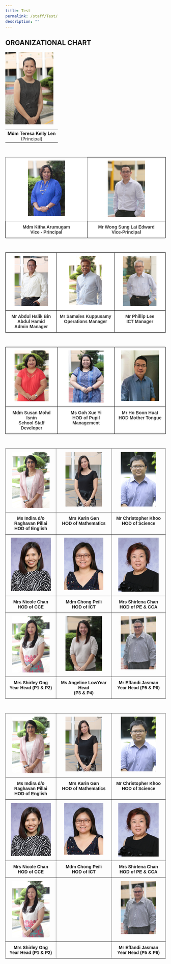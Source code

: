 ```yaml
---
title: Test
permalink: /staff/Test/
description: ""
---
```

## ORGANIZATIONAL CHART

<img src="/images/Mdm%20Teresa%20Kelly%20Len.jpeg" style="width:30%"> 



|  |
|:---:|
| <b>Mdm Teresa Kelly Len</b><br>(Principal)|

<br>


<style type="text/css">
.tg  {border-collapse:collapse;border-spacing:0;}
.tg td{border-color:black;border-style:solid;border-width:1px;font-family:Arial, sans-serif;font-size:14px;
  overflow:hidden;padding:10px 5px;word-break:normal;}
.tg th{border-color:black;border-style:solid;border-width:1px;font-family:Arial, sans-serif;font-size:14px;
  font-weight:normal;overflow:hidden;padding:10px 5px;word-break:normal;}
.tg .tg-tlx9{background-color:#FFF;color:#333;text-align:center;vertical-align:top}
.tg .tg-zkss{background-color:#FFF;border-color:inherit;color:#333;text-align:center;vertical-align:top}
.tg .tg-apyk{background-color:#FFF;color:#333;font-weight:bold;text-align:center;vertical-align:top}
</style>
<table class="tg">
<thead>
  <tr>
    <th class="tg-zkss"><img src="/images/Mdm%20Kitha%20Arumugam.jpeg" style="width:47%"> 
    </th><th class="tg-tlx9"><img src="/images/Mr%20Edward%20Wong.jpeg" style="width:50%"> </th>
	</tr>
</thead>
<tbody>
  <tr>
    <td class="tg-apyk"><span style="font-weight:bold;background-color:transparent">Mdm </span>Kitha Arumugam<br>Vice - Principal<br></td>
    <td class="tg-apyk">Mr Wong Sung Lai  Edward<br>  Vice-Principal</td>
  </tr>
</tbody>
</table>

<br>

<style type="text/css">
.tg  {border-collapse:collapse;border-spacing:0;}
.tg td{border-color:black;border-style:solid;border-width:1px;font-family:Arial, sans-serif;font-size:14px;
  overflow:hidden;padding:10px 5px;word-break:normal;}
.tg th{border-color:black;border-style:solid;border-width:1px;font-family:Arial, sans-serif;font-size:14px;
  font-weight:normal;overflow:hidden;padding:10px 5px;word-break:normal;}
.tg .tg-tlx9{background-color:#FFF;color:#333;text-align:center;vertical-align:top}
.tg .tg-apyk{background-color:#FFF;color:#333;font-weight:bold;text-align:center;vertical-align:top}
</style>
<table class="tg">
<thead>
	
  <tr>
    <th class="tg-tlx9"><img src="/images/Mr%20Abdul%20Halik%20Bin%20Abdul%20Hamid.jpeg" style="width:70%"></th>
    <th class="tg-tlx9"><img src="/images/Mr%20K%20M%20Samales.jpeg"
style="width:60%"></th>
    <th class="tg-tlx9"><img src="/images/Mr%20Philip%20Lee.jpeg" style="width:70%"></th>
  </tr>
</thead>
<tbody>
  <tr>
    <td class="tg-apyk"><span style="font-weight:bold;background-color:transparent">Mr  </span>Abdul Halik Bin Abdul Hamid<br>Admin Manager<br></td>
    <td class="tg-apyk">Mr Samales Kuppusamy<br> Operations Manager</td>
    <td class="tg-apyk">Mr Phillip Lee<br>ICT Manager</td>
  </tr>
</tbody>
</table>

<br>


<style type="text/css">
.tg  {border-collapse:collapse;border-spacing:0;}
.tg td{border-color:black;border-style:solid;border-width:1px;font-family:Arial, sans-serif;font-size:14px;
  overflow:hidden;padding:10px 5px;word-break:normal;}
.tg th{border-color:black;border-style:solid;border-width:1px;font-family:Arial, sans-serif;font-size:14px;
  font-weight:normal;overflow:hidden;padding:10px 5px;word-break:normal;}
.tg .tg-tlx9{background-color:#FFF;color:#333;text-align:center;vertical-align:top}
.tg .tg-apyk{background-color:#FFF;color:#333;font-weight:bold;text-align:center;vertical-align:top}
</style>
<table class="tg">
<thead>
	
  <tr>
    <th class="tg-tlx9"><img src="/images/Mdm%20Suzanna%20Mohd%20Isnin.jpeg" style="width:70%"></th>
    <th class="tg-tlx9"><img src="/images/Ms%20Goh%20Xue%20Yi.jpeg"
style="width:65%"></th>
    <th class="tg-tlx9"><img src="/images/Mr%20Ho%20Boon%20Huat.jpeg" style="width:80%"></th>
  </tr>
</thead>
<tbody>
  <tr>
    <td class="tg-apyk"><span style="font-weight:bold;background-color:transparent">  </span>Mdm Susan Mohd Isnin<br>School Staff Developer<br></td>
    <td class="tg-apyk">Ms Goh Xue Yi<br>HOD of Pupil Management</td>
    <td class="tg-apyk">Mr Ho Boon Huat<br>HOD Mother Tongue</td>
  </tr>
</tbody>
</table>


<br>

<style type="text/css">
.tg  {border-collapse:collapse;border-spacing:0;}
.tg td{border-color:black;border-style:solid;border-width:1px;font-family:Arial, sans-serif;font-size:14px;
  overflow:hidden;padding:10px 5px;word-break:normal;}
.tg th{border-color:black;border-style:solid;border-width:1px;font-family:Arial, sans-serif;font-size:14px;
  font-weight:normal;overflow:hidden;padding:10px 5px;word-break:normal;}
.tg .tg-c3ow{border-color:inherit;text-align:center;vertical-align:top}
</style>
<table class="tg">
<thead>
  <tr>
    <th class="tg-c3ow"><img src="/images/Ms%20Indira%20do%20R%20Pillai.jpeg" style="width:80%"></th>
    <th class="tg-c3ow"><img src="/images/Mrs%20Karin%20Gan-Yeo.jpeg" style="width:70%"></th>
    <th class="tg-c3ow"><img src="/images/Mr%20Christopher%20Khoo.jpeg" style="width:70%">
<span style="color:#222;background-color:#EAEAEA"></span></th>
  </tr>
</thead>
<tbody>
  <tr>
		<td class="tg-c3ow"><b>Ms Indira d/o Raghavan Pillai</b><br><b>HOD of English</b><br></td>
		<td class="tg-c3ow"><b>Mrs Karin Gan</b><br><b>HOD of Mathematics</b></td>
		<td class="tg-c3ow"><b>Mr Christopher Khoo</b><br><b>HOD of Science</b></td>
  </tr>
  <tr>
    <td class="tg-c3ow"><img src="/images/mrs%20chan-yap%20xue%20li.jpeg" style="width:85%">
</td>
    <td class="tg-c3ow"><img src="/images/MDM%20CHONG%20PEI%20LI.jpeg" style="width:75%"></td>
    <td class="tg-c3ow"><img src="/images/MRS%20CHAN-YAP%20SIEW%20CHENG%20SHIRLENA.jpeg" style="width:80%"><span style="color:#222;background-color:#EAEAEA"></span></td>
  </tr>
  <tr>
		<td class="tg-c3ow"><b>Mrs Nicole Chan</b><br><b>HOD of CCE</b></td>
		<td class="tg-c3ow"><b>Mdm Chong Peili</b><br><b>HOD of ICT</b></td>
		<td class="tg-c3ow"><b>Mrs Shirlena Chan</b><br><b>HOD of PE &amp; CCA </b></td>
  </tr>
  <tr>
    <td class="tg-c3ow"><img src="/images/Mrs%20Shirley%20Ong.jpeg" style="width:80%"></td>
    <td class="tg-c3ow"><img src="/images/Mrs%20Angeline%20Teo.jpeg" style="width:70%"></td>
    <td class="tg-c3ow"><img src="/images/Mr%20Effandi%20Bin%20Jasman.jpeg" style="width:70%"></td>
  </tr>
  <tr>
		<td class="tg-c3ow"><b>Mrs Shirley Ong</b><br><b>Year Head (P1 &amp; P2)</b></td>
		<td class="tg-c3ow"><b>Ms Angeline LowYear Head</b><br><b>(P3 &amp; P4)</b></td>
		<td class="tg-c3ow"><b>Mr Effandi Jasman</b><br><b>Year Head (P5 &amp; P6)</b></td>
  </tr>
</tbody>
</table>

<br>

<style type="text/css">
.tg  {border-collapse:collapse;border-spacing:0;}
.tg td{border-color:black;border-style:solid;border-width:1px;font-family:Arial, sans-serif;font-size:14px;
  overflow:hidden;padding:10px 5px;word-break:normal;}
.tg th{border-color:black;border-style:solid;border-width:1px;font-family:Arial, sans-serif;font-size:14px;
  font-weight:normal;overflow:hidden;padding:10px 5px;word-break:normal;}
.tg .tg-c3ow{border-color:inherit;text-align:center;vertical-align:top}
</style>
<table class="tg">
<thead>
  <tr>
    <th class="tg-c3ow"><img src="/images/Ms%20Indira%20do%20R%20Pillai.jpeg" style="width:80%"></th>
    <th class="tg-c3ow"><img src="/images/Mrs%20Karin%20Gan-Yeo.jpeg" style="width:70%"></th>
    <th class="tg-c3ow"><img src="/images/Mr%20Christopher%20Khoo.jpeg" style="width:70%">
<span style="color:#222;background-color:#EAEAEA"></span></th>
  </tr>
</thead>
<tbody>
  <tr>
		<td class="tg-c3ow"><b>Ms Indira d/o Raghavan Pillai</b><br><b>HOD of English</b><br></td>
		<td class="tg-c3ow"><b>Mrs Karin Gan</b><br><b>HOD of Mathematics</b></td>
		<td class="tg-c3ow"><b>Mr Christopher Khoo</b><br><b>HOD of Science</b></td>
  </tr>
  <tr>
    <td class="tg-c3ow"><img src="/images/mrs%20chan-yap%20xue%20li.jpeg" style="width:85%">
</td>
    <td class="tg-c3ow"><img src="/images/MDM%20CHONG%20PEI%20LI.jpeg" style="width:75%"></td>
    <td class="tg-c3ow"><img src="/images/MRS%20CHAN-YAP%20SIEW%20CHENG%20SHIRLENA.jpeg" style="width:80%"><span style="color:#222;background-color:#EAEAEA"></span></td>
  </tr>
  <tr>
		<td class="tg-c3ow"><b>Mrs Nicole Chan</b><br><b>HOD of CCE</b></td>
		<td class="tg-c3ow"><b>Mdm Chong Peili</b><br><b>HOD of ICT</b></td>
		<td class="tg-c3ow"><b>Mrs Shirlena Chan</b><br><b>HOD of PE &amp; CCA </b></td>
  </tr>
  <tr>
    <td class="tg-c3ow"><img src="/images/Mrs%20Shirley%20Ong.jpeg" style="width:80%"></td>
    <td class="tg-c3ow"></td>
    <td class="tg-c3ow"><img src="/images/Mr%20Effandi%20Bin%20Jasman.jpeg" style="width:70%"></td>
  </tr>
  <tr>
		<td class="tg-c3ow"><b>Mrs Shirley Ong</b><br><b>Year Head (P1 &amp; P2)</b></td>
		<td class="tg-c3ow"><b></b></td>
		<td class="tg-c3ow"><b>Mr Effandi Jasman</b><br><b>Year Head (P5 &amp; P6)</b></td>
  </tr>
</tbody>
</table>

